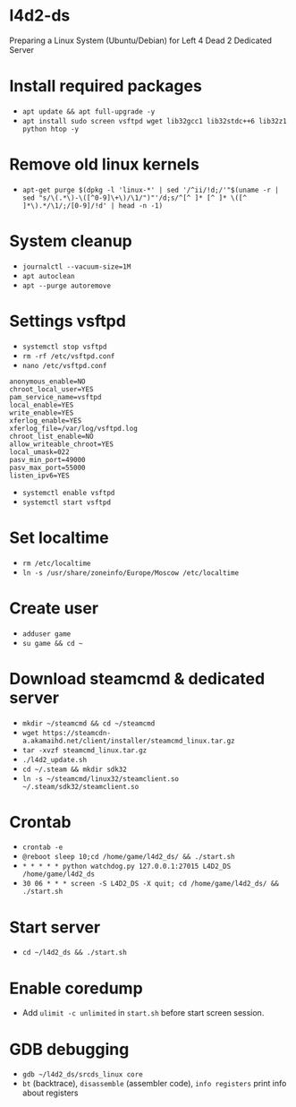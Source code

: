 # l4d2-ds
Preparing a Linux System (Ubuntu/Debian) for Left 4 Dead 2 Dedicated Server

# Install required packages
* `apt update && apt full-upgrade -y`
* `apt install sudo screen vsftpd wget lib32gcc1 lib32stdc++6 lib32z1 python htop -y`

# Remove old linux kernels
* `apt-get purge $(dpkg -l 'linux-*' | sed '/^ii/!d;/'"$(uname -r | sed "s/\(.*\)-\([^0-9]\+\)/\1/")"'/d;s/^[^ ]* [^ ]* \([^ ]*\).*/\1/;/[0-9]/!d' | head -n -1)`

# System cleanup
* `journalctl --vacuum-size=1M`
* `apt autoclean`
* `apt --purge autoremove`

# Settings vsftpd
* `systemctl stop vsftpd`
* `rm -rf /etc/vsftpd.conf`
* `nano /etc/vsftpd.conf`
```
anonymous_enable=NO
chroot_local_user=YES
pam_service_name=vsftpd
local_enable=YES
write_enable=YES
xferlog_enable=YES
xferlog_file=/var/log/vsftpd.log
chroot_list_enable=NO
allow_writeable_chroot=YES
local_umask=022
pasv_min_port=49000
pasv_max_port=55000
listen_ipv6=YES
```
* `systemctl enable vsftpd`
* `systemctl start vsftpd`

# Set localtime
* `rm /etc/localtime`
* `ln -s /usr/share/zoneinfo/Europe/Moscow /etc/localtime`

# Create user
* `adduser game`
* `su game && cd ~`

# Download steamcmd & dedicated server
* `mkdir ~/steamcmd && cd ~/steamcmd`
* `wget https://steamcdn-a.akamaihd.net/client/installer/steamcmd_linux.tar.gz`
* `tar -xvzf steamcmd_linux.tar.gz`
* `./l4d2_update.sh`
* `cd ~/.steam && mkdir sdk32`
* `ln -s ~/steamcmd/linux32/steamclient.so ~/.steam/sdk32/steamclient.so`

# Crontab
* `crontab -e`
* `@reboot sleep 10;cd /home/game/l4d2_ds/ && ./start.sh`
* `* * * * * python watchdog.py 127.0.0.1:27015 L4D2_DS /home/game/l4d2_ds`
* `30 06 * * * screen -S L4D2_DS -X quit; cd /home/game/l4d2_ds/ && ./start.sh`

# Start server
* `cd ~/l4d2_ds && ./start.sh`

# Enable coredump
* Add `ulimit -c unlimited` in `start.sh` before start screen session.

# GDB debugging
* `gdb ~/l4d2_ds/srcds_linux core`
* `bt` (backtrace), `disassemble` (assembler code), `info registers` print info about registers
